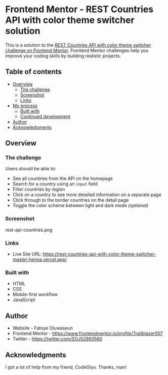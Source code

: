 # Frontend Mentor - REST Countries API with color theme switcher solution

This is a solution to the [REST Countries API with color theme switcher challenge on Frontend Mentor](https://www.frontendmentor.io/challenges/rest-countries-api-with-color-theme-switcher-5cacc469fec04111f7b848ca). Frontend Mentor challenges help you improve your coding skills by building realistic projects. 

## Table of contents

- [Overview](#overview)
  - [The challenge](#the-challenge)
  - [Screenshot](#screenshot)
  - [Links](#links)
- [My process](#my-process)
  - [Built with](#built-with)
  - [Continued development](#continued-development)
- [Author](#author)
- [Acknowledgments](#acknowledgments)


## Overview

### The challenge

Users should be able to:

- See all countries from the API on the homepage
- Search for a country using an `input` field
- Filter countries by region
- Click on a country to see more detailed information on a separate page
- Click through to the border countries on the detail page
- Toggle the color scheme between light and dark mode *(optional)*

### Screenshot

rest-api-countries.png


### Links

- Live Site URL: https://rest-countries-api-with-color-theme-switcher-master-henna.vercel.app/


### Built with

- HTML
- CSS
- Mobile-first workflow
- JavaScript


## Author

- Website - Fatoye Oluwaseun 
- Frontend Mentor - https://www.frontendmentor.io/profile/Trailblazer007
- Twitter - https://twitter.com/SOJ52993560



## Acknowledgments

I got a lot of help from my friend, CodeGiyu. Thanks, man!
